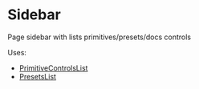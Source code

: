 # Sidebar

Page sidebar with lists primitives/presets/docs controls

Uses:

* [PrimitiveControlsList](#primitivecontrolslist)
* [PresetsList](#presetslist)
